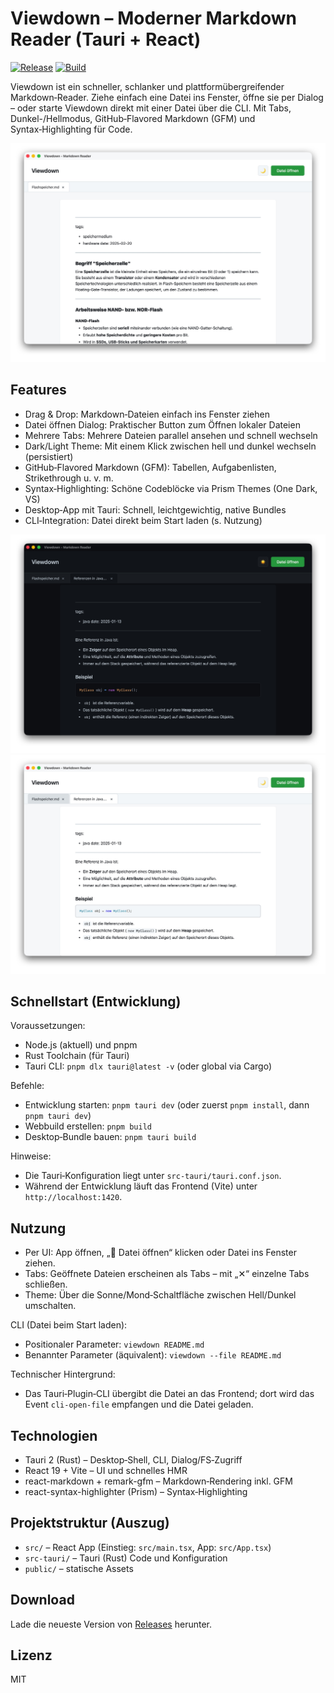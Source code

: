 # Viewdown – Moderner Markdown Reader (Tauri + React)

[![Release](https://github.com/Scharxi/viewdown/actions/workflows/release.yml/badge.svg)](https://github.com/Scharxi/viewdown/actions/workflows/release.yml)
[![Build](https://github.com/Scharxi/viewdown/actions/workflows/build.yml/badge.svg)](https://github.com/Scharxi/viewdown/actions/workflows/build.yml)

Viewdown ist ein schneller, schlanker und plattformübergreifender Markdown‑Reader. Ziehe einfach eine Datei ins Fenster, öffne sie per Dialog – oder starte Viewdown direkt mit einer Datei über die CLI. Mit Tabs, Dunkel-/Hellmodus, GitHub‑Flavored Markdown (GFM) und Syntax‑Highlighting für Code.

![Xnip2025-10-16_07-39-02.jpg](screenshots/Xnip2025-10-16_07-39-02.jpg)

## Features
- Drag & Drop: Markdown‑Dateien einfach ins Fenster ziehen
- Datei öffnen Dialog: Praktischer Button zum Öffnen lokaler Dateien
- Mehrere Tabs: Mehrere Dateien parallel ansehen und schnell wechseln
- Dark/Light Theme: Mit einem Klick zwischen hell und dunkel wechseln (persistiert)
- GitHub‑Flavored Markdown (GFM): Tabellen, Aufgabenlisten, Strikethrough u. v. m.
- Syntax‑Highlighting: Schöne Codeblöcke via Prism Themes (One Dark, VS)
- Desktop‑App mit Tauri: Schnell, leichtgewichtig, native Bundles
- CLI‑Integration: Datei direkt beim Start laden (s. Nutzung)

![Xnip2025-10-16_07-41-48.jpg](screenshots/Xnip2025-10-16_07-41-48.jpg)
![Xnip2025-10-16_07-42-03.jpg](screenshots/Xnip2025-10-16_07-42-03.jpg)

## Schnellstart (Entwicklung)
Voraussetzungen:
- Node.js (aktuell) und pnpm
- Rust Toolchain (für Tauri)
- Tauri CLI: `pnpm dlx tauri@latest -v` (oder global via Cargo)

Befehle:
- Entwicklung starten: `pnpm tauri dev` (oder zuerst `pnpm install`, dann `pnpm tauri dev`)
- Webbuild erstellen: `pnpm build`
- Desktop‑Bundle bauen: `pnpm tauri build`

Hinweise:
- Die Tauri‑Konfiguration liegt unter `src-tauri/tauri.conf.json`.
- Während der Entwicklung läuft das Frontend (Vite) unter `http://localhost:1420`.


## Nutzung
- Per UI: App öffnen, „📄 Datei öffnen“ klicken oder Datei ins Fenster ziehen.
- Tabs: Geöffnete Dateien erscheinen als Tabs – mit „✕“ einzelne Tabs schließen.
- Theme: Über die Sonne/Mond‑Schaltfläche zwischen Hell/Dunkel umschalten.

CLI (Datei beim Start laden):
- Positionaler Parameter: `viewdown README.md`
- Benannter Parameter (äquivalent): `viewdown --file README.md`

Technischer Hintergrund:
- Das Tauri‑Plugin‑CLI übergibt die Datei an das Frontend; dort wird das Event `cli-open-file` empfangen und die Datei geladen.


## Technologien
- Tauri 2 (Rust) – Desktop‑Shell, CLI, Dialog/FS‑Zugriff
- React 19 + Vite – UI und schnelles HMR
- react-markdown + remark-gfm – Markdown‑Rendering inkl. GFM
- react-syntax-highlighter (Prism) – Syntax‑Highlighting


## Projektstruktur (Auszug)
- `src/` – React App (Einstieg: `src/main.tsx`, App: `src/App.tsx`)
- `src-tauri/` – Tauri (Rust) Code und Konfiguration
- `public/` – statische Assets

## Download

Lade die neueste Version von [Releases](https://github.com/Scharxi/viewdown/releases/latest) herunter.

## Lizenz
MIT
